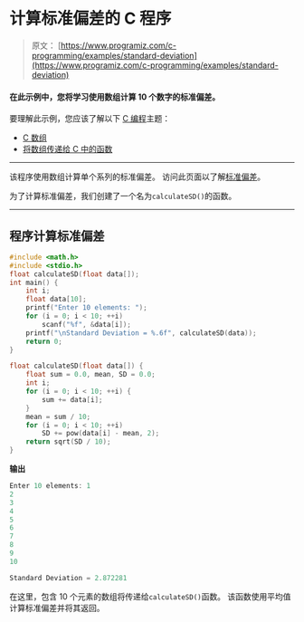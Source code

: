 # 计算标准偏差的 C 程序

> 原文： [https://www.programiz.com/c-programming/examples/standard-deviation](https://www.programiz.com/c-programming/examples/standard-deviation)

#### 在此示例中，您将学习使用数组计算 10 个数字的标准偏差。

要理解此示例，您应该了解以下 [C 编程](/c-programming "C tutorial")主题：

*   [C 数组](/c-programming/c-arrays)
*   [将数组传递给 C 中的函数](/c-programming/c-arrays-functions)

* * *

该程序使用数组计算单个系列的标准偏差。 访问此页面以了解[标准偏差](https://www.mathsisfun.com/data/standard-deviation.html)。

为了计算标准偏差，我们创建了一个名为`calculateSD()`的函数。

* * *

## 程序计算标准偏差

```c
#include <math.h>
#include <stdio.h>
float calculateSD(float data[]);
int main() {
    int i;
    float data[10];
    printf("Enter 10 elements: ");
    for (i = 0; i < 10; ++i)
        scanf("%f", &data[i]);
    printf("\nStandard Deviation = %.6f", calculateSD(data));
    return 0;
}

float calculateSD(float data[]) {
    float sum = 0.0, mean, SD = 0.0;
    int i;
    for (i = 0; i < 10; ++i) {
        sum += data[i];
    }
    mean = sum / 10;
    for (i = 0; i < 10; ++i)
        SD += pow(data[i] - mean, 2);
    return sqrt(SD / 10);
} 
```

**输出**

```c
Enter 10 elements: 1
2
3
4
5
6
7
8
9
10

Standard Deviation = 2.872281 
```

在这里，包含 10 个元素的数组将传递给`calculateSD()`函数。 该函数使用平均值计算标准偏差并将其返回。